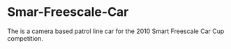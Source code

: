 # Smar-Freescale-Car
The is a camera based patrol line car  for the 2010 Smart Freescale Car Cup competition. 
 
